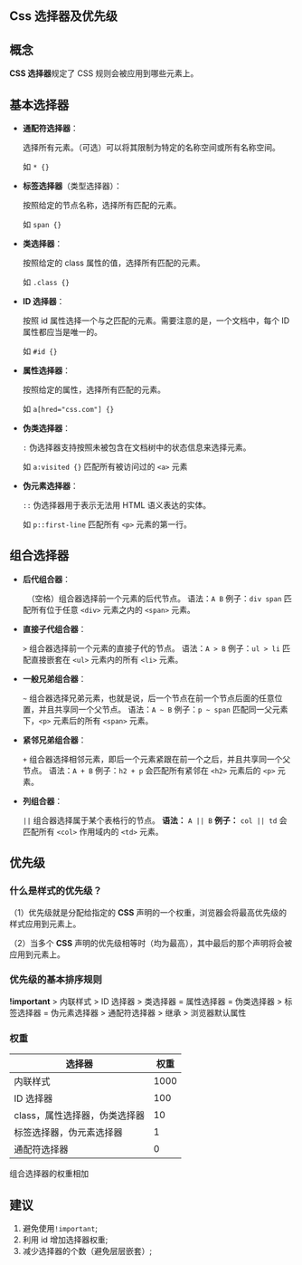 ## Css 选择器及优先级

## 概念

**CSS 选择器**规定了 CSS 规则会被应用到哪些元素上。

## 基本选择器

- **通配符选择器**：

  选择所有元素。（可选）可以将其限制为特定的名称空间或所有名称空间。

  如 `* {}`

- **标签选择器**（类型选择器）：

  按照给定的节点名称，选择所有匹配的元素。

  如 `span {}`

- **类选择器**：

  按照给定的 class 属性的值，选择所有匹配的元素。

  如 `.class {}`

- **ID 选择器**：

  按照 id 属性选择一个与之匹配的元素。需要注意的是，一个文档中，每个 ID 属性都应当是唯一的。

  如 `#id {}`

- **属性选择器**：

  按照给定的属性，选择所有匹配的元素。

  如 `a[hred="css.com"] {}`

- **伪类选择器**：

  `:` 伪选择器支持按照未被包含在文档树中的状态信息来选择元素。

  如 `a:visited {}` 匹配所有被访问过的 `<a>` 元素

- **伪元素选择器**：

  `::` 伪选择器用于表示无法用 HTML 语义表达的实体。

  如 `p::first-line` 匹配所有 `<p>` 元素的第一行。

## 组合选择器

- **后代组合器**：

  ` `（空格）组合器选择前一个元素的后代节点。
  语法：`A B`
  例子：`div span` 匹配所有位于任意 `<div>` 元素之内的 `<span>` 元素。

- **直接子代组合器**：

  `>` 组合器选择前一个元素的直接子代的节点。
  语法：`A > B`
  例子：`ul > li` 匹配直接嵌套在 `<ul>` 元素内的所有 `<li>` 元素。

- **一般兄弟组合器**：

  `~` 组合器选择兄弟元素，也就是说，后一个节点在前一个节点后面的任意位置，并且共享同一个父节点。
  语法：`A ~ B`
  例子：`p ~ span` 匹配同一父元素下，`<p>` 元素后的所有 `<span>` 元素。

- **紧邻兄弟组合器**：

  `+` 组合器选择相邻元素，即后一个元素紧跟在前一个之后，并且共享同一个父节点。
  语法：`A + B`
  例子：`h2 + p` 会匹配所有紧邻在 `<h2>` 元素后的 `<p>` 元素。

- **列组合器**：

  `||` 组合器选择属于某个表格行的节点。
  **语法：** `A || B`
  **例子：** `col || td` 会匹配所有 `<col>` 作用域内的 `<td>` 元素。

## 优先级

### 什么是样式的优先级？

（1）优先级就是分配给指定的 **CSS** 声明的一个权重，浏览器会将最高优先级的样式应用到元素上。

（2）当多个 **CSS** 声明的优先级相等时（均为最高），其中最后的那个声明将会被应用到元素上。

### 优先级的基本排序规则

**!important** > 内联样式 > ID 选择器 > 类选择器 = 属性选择器 = 伪类选择器 > 标签选择器 = 伪元素选择器 > 通配符选择器 > 继承 > 浏览器默认属性

### 权重

| 选择器                        | 权重 |
| ----------------------------- | ---- |
| 内联样式                      | 1000 |
| ID 选择器                     | 100  |
| class，属性选择器，伪类选择器 | 10   |
| 标签选择器，伪元素选择器      | 1    |
| 通配符选择器                  | 0    |

组合选择器的权重相加

## 建议

1. 避免使用`!important`;
2. 利用 id 增加选择器权重;
3. 减少选择器的个数（避免层层嵌套）;